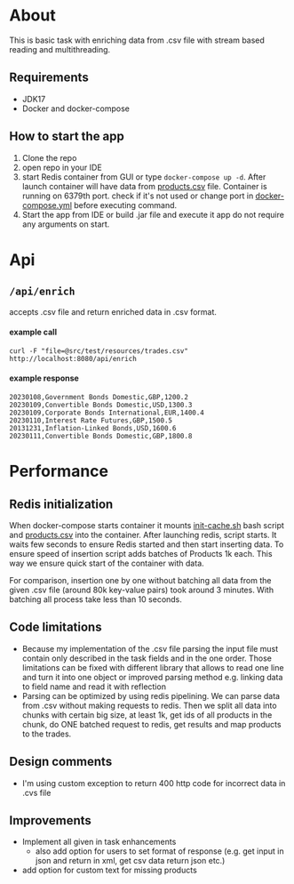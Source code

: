 # About
This is basic task with enriching data 
from .csv file with stream based reading and multithreading.
## Requirements
- JDK17 
- Docker and docker-compose

## How to start the app
1. Clone the repo
2. open repo in your IDE
3. start Redis container from GUI or type `docker-compose up -d`.
After launch container will have data from 
[products.csv](products.csv) file. Container is running on 6379th port. 
check if it's not used or
change port in [docker-compose.yml](docker-compose.yml)
before executing command.
4. Start the app from IDE or build .jar file and execute it
    app do not require any arguments on start.
# Api
## `/api/enrich`
accepts .csv file and return enriched data in .csv format.

#### example call 
`curl -F "file=@src/test/resources/trades.csv" http://localhost:8080/api/enrich`
#### example response
`20230108,Government Bonds Domestic,GBP,1200.2` <br>
`20230109,Convertible Bonds Domestic,USD,1300.3`<br>
`20230109,Corporate Bonds International,EUR,1400.4`<br>
`20230110,Interest Rate Futures,GBP,1500.5`<br>
`20131231,Inflation-Linked Bonds,USD,1600.6`<br>
`20230111,Convertible Bonds Domestic,GBP,1800.8`<br>


# Performance
## Redis initialization
When docker-compose starts container it mounts 
[init-cache.sh](init-cache.sh) bash script and 
[products.csv](products.csv) into the container.
After launching redis, script starts. 
It waits few seconds to ensure Redis started 
and then start inserting data. 
To ensure speed of insertion script adds batches of Products 1k each. 
This way we ensure quick start of the container with data.

For comparison, insertion one by one without batching 
all data from the given .csv file 
(around 80k key-value pairs) took around 3 minutes.
With batching all process take less than 10 seconds. 

## Code limitations
- Because my implementation of the .csv file parsing the input file
must contain only described in the task fields and in the one order.
Those limitations can be fixed with different library that allows
to read one line and turn it into one object
or improved parsing method e.g. linking data to field name and read it with reflection
- Parsing can be optimized by using redis pipelining. 
We can parse data from .csv without making requests to redis.
Then we split all data into chunks with certain big size, at least 1k,
get ids of all products in the chunk, do ONE batched request to redis,
get results and map products to the trades.

## Design comments
- I'm using custom exception to return 400 http code 
for incorrect data in .cvs file

## Improvements
- Implement all given in task enhancements
  - also add option for users to set format of response
    (e.g. get input in json and return in xml, get csv data return json etc.)
- add option for custom text for missing products

